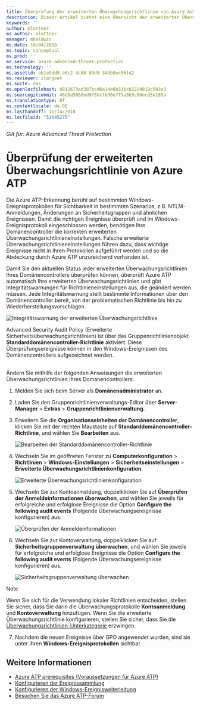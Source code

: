 ```yaml
---
title: Überprüfung der erweiterten Überwachungsrichtlinie von Azure Advanced Threat Protection | Microsoft-Dokumentation
description: Dieser Artikel bietet eine Übersicht der erweiterten Überwachungsrichtlinie von Azure ATP.
keywords: ''
author: mlottner
ms.author: mlottner
manager: mbaldwin
ms.date: 10/04/2018
ms.topic: conceptual
ms.prod: ''
ms.service: azure-advanced-threat-protection
ms.technology: ''
ms.assetid: ab1e8dd9-a6c2-4c68-89d5-343b8ec56142
ms.reviewer: itargoet
ms.suite: ems
ms.openlocfilehash: d812673ed387bcd6a14e6b316cb2224819c503e3
ms.sourcegitcommit: 46b6a5088ed975bcfb36e7f9a3b5c00ecd5e185a
ms.translationtype: HT
ms.contentlocale: de-DE
ms.lasthandoff: 11/14/2018
ms.locfileid: "51645275"
---
```

*Gilt für: Azure Advanced Threat Protection*


# <a name="azure-atp-advanced-audit-policy-check"></a>Überprüfung der erweiterten Überwachungsrichtlinie von Azure ATP

Die Azure ATP-Erkennung beruht auf bestimmten Windows-Ereignisprotokollen für Sichtbarkeit in bestimmten Szenarios, z.B. NTLM-Anmeldungen, Änderungen an Sicherheitsgruppen und ähnlichen Ereignissen. Damit die richtigen Ereignisse überprüft und im Windows-Ereignisprotokoll eingeschlossen werden, benötigen Ihre Domänencontroller die korrekten erweiterten Überwachungsrichtlinieneinstellungen. Falsche erweiterte Überwachungsrichtlinieneinstellungen führen dazu, dass wichtige Ereignisse nicht in Ihren Protokollen aufgeführt werden und so die Abdeckung durch Azure ATP unzureichend vorhanden ist.

Damit Sie den aktuellen Status jeder erweiterten Überwachungsrichtlinien Ihres Domänencontrollers überprüfen können, überprüft Azure ATP automatisch Ihre erweiterten Überwachungsrichtlinien und gibt Integritätswarnungen für Richtlinieneinstellungen aus, die geändert werden müssen. Jede Integritätswarnung stellt bestimmte Informationen über den Domänencontroller bereit, von der problematischen Richtlinie bis hin zu Wiederherstellungsvorschlägen.

![Integritätswarnung der erweiterten Überwachungsrichtlinie](media/atp-health-alert-audit-policy.png)


Advanced Security Audit Policy (Erweiterte Sicherheitsüberwachungsrichtlinien) ist über das Gruppenrichtlinienobjekt **Standarddomänencontroller-Richtlinie** aktiviert. Diese Überprüfungsereignisse können in den Windows-Ereignissen des Domänencontrollers aufgezeichnet werden. 



<br>Ändern Sie mithilfe der folgenden Anweisungen die erweiterten Überwachungsrichtlinien Ihres Domänencontrollers:

1. Melden Sie sich beim Server als **Domänenadministrator** an.
2. Laden Sie den Gruppenrichtlinienverwaltungs-Editor über **Server-Manager** > **Extras** > **Gruppenrichtlinienverwaltung**. 
3. Erweitern Sie die **Organisationseinheiten der Domänencontroller**, klicken Sie mit der rechten Maustaste auf **Standarddomänencontroller-Richtlinie**, und wählen Sie **Bearbeiten** aus. 

    ![Bearbeiten der Standarddomänencontroller-Richtlinie](media/atp-advanced-audit-policy-check-step-1.png)

4. Wechseln Sie im geöffneten Fenster zu **Computerkonfiguration** > **Richtlinien** > **Windows-Einstellungen** > **Sicherheitseinstellungen** > **Erweiterte Überwachungsrichtlinienkonfiguration**.

    ![Erweiterte Überwachungsrichtlinienkonfiguration](media/atp-advanced-audit-policy-check-step-2.png)

5. Wechseln Sie zur Kontoanmeldung, doppelklicken Sie auf **Überprüfen der Anmeldeinformationen überwachen**, und wählen Sie jeweils für erfolgreiche und erfolglose Ereignisse die Option **Configure the following audit events** (Folgende Überwachungsereignisse konfigurieren) aus. 

    ![Überprüfen der Anmeldeinformationen](media/atp-advanced-audit-policy-check-step-3.png)

6. Wechseln Sie zur Kontoverwaltung, doppelklicken Sie auf **Sicherheitsgruppenverwaltung überwachen**, und wählen Sie jeweils für erfolgreiche und erfolglose Ereignisse die Option **Configure the following audit events** (Folgende Überwachungsereignisse konfigurieren) aus.

    ![Sicherheitsgruppenverwaltung überwachen](media/atp-advanced-audit-policy-check-step-4.png)

> [!NOTE]
> Wenn Sie sich für die Verwendung lokaler Richtlinien entscheiden, stellen Sie sicher, dass Sie darin die Überwachungsprotokolle **Kontoanmeldung** und **Kontoverwaltung** hinzufügen. Wenn Sie die erweiterte Überwachungsrichtlinie konfigurieren, stellen Sie sicher, dass Sie die [Überwachungsrichtlinien-Unterkategorie](https://docs.microsoft.com/windows/security/threat-protection/security-policy-settings/audit-force-audit-policy-subcategory-settings-to-override) erzwingen.

7. Nachdem die neuen Ereignisse über GPO angewendet wurden, sind sie unter Ihren **Windows-Ereignisprotokollen** sichtbar.

## <a name="see-also"></a>Weitere Informationen
- [Azure ATP prerequisites (Voraussetzungen für Azure ATP)](atp-prerequisites.md)
- [Konfigurieren der Ereignissammlung](configure-event-collection.md)
- [Konfigurieren der Windows-Ereignisweiterleitung](configure-event-forwarding.md#configuring-windows-event-forwarding)
- [Besuchen Sie das Azure ATP-Forum](https://aka.ms/azureatpcommunity)
